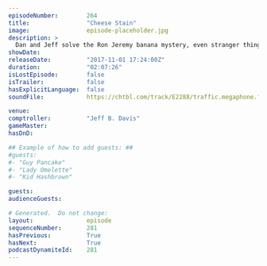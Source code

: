 ```yaml
---
episodeNumber:        264
title:                "Cheese Stain"
image:                episode-placeholder.jpg
description: >
  Dan and Jeff solve the Ron Jeremy banana mystery, even stranger things happen with Dan's girlfriend, and the gang jumps back in to roleplaying. Featuring Dan Harmon, Jeff B. Davis, Spencer Crittenden and Steve Levy.
showDate:             
releaseDate:          "2017-11-01 17:24:00Z"
duration:             "02:07:26"
isLostEpisode:        false
isTrailer:            false
hasExplicitLanguage:  false
soundFile:            https://chtbl.com/track/E2288/traffic.megaphone.fm/STA3204180936.mp3?updated=1596585934

venue:                
comptroller:          "Jeff B. Davis"
gameMaster:           
hasDnD:               

## Example of how to add guests: ##
#guests:
#- "Guy Pancake"
#- "Lady Omelette"
#- "Kid Hashbrown"

guests:
audienceGuests:

# Generated.  Do not change:
layout:               episode
sequenceNumber:       281
hasPrevious:          True
hasNext:              True
podcastDynamiteId:    281
---
```


<!-- The episode description will be rendered here -->
<!-- Add your content below here -->


